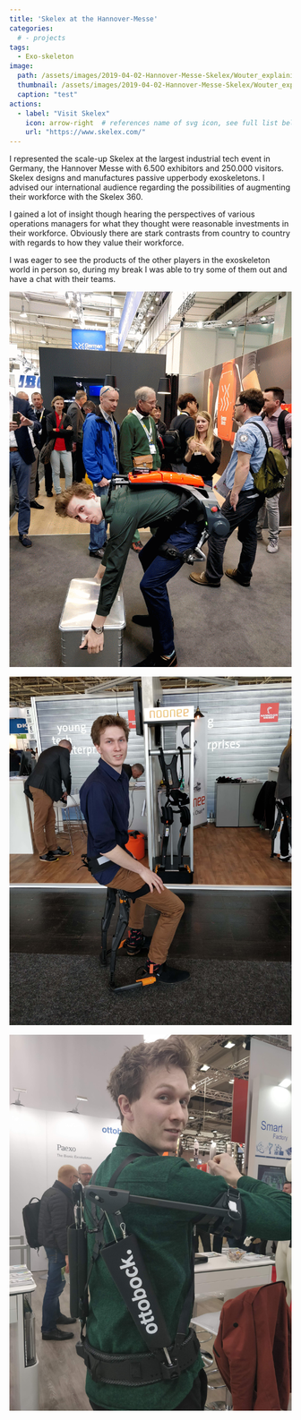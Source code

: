 ```yaml
---
title: 'Skelex at the Hannover-Messe'
categories:
  # - projects
tags:
  - Exo-skeleton
image: 
  path: /assets/images/2019-04-02-Hannover-Messe-Skelex/Wouter_explaining_Skelex_360.jpg
  thumbnail: /assets/images/2019-04-02-Hannover-Messe-Skelex/Wouter_explaining_Skelex_360.jpg
  caption: "test"
actions:
  - label: "Visit Skelex"
    icon: arrow-right  # references name of svg icon, see full list below
    url: "https://www.skelex.com/"
---
```


I represented the scale-up Skelex at the largest industrial tech event in Germany, the Hannover Messe with 6.500 exhibitors and 250.000 visitors. Skelex designs and manufactures passive upperbody exoskeletons. I advised our international audience regarding the possibilities of augmenting their workforce with the Skelex 360.


<!-- ![0.jpg](/assets/images/2019-04-02-Hannover-Messe-Skelex/0.jpg) -->

I gained a lot of insight though hearing the perspectives of various operations managers for what they thought were reasonable investments in their workforce. 
Obviously there are stark contrasts from country to country with regards to how they value their workforce.

I was eager to see the products of the other players in the exoskeleton world in person so, during my break I was able to try some of them out and have a chat with their teams.

![geman_bionx_gif.gif](/assets/images/2019-04-02-Hannover-Messe-Skelex/geman_bionx_gif.gif)
<!-- 
![german_bionx.jpg](/assets/images/2019-04-02-Hannover-Messe-Skelex/german_bionx.jpg) -->

![noonee.jpg](/assets/images/2019-04-02-Hannover-Messe-Skelex/noonee-min.jpg)

![paexo.jpg](/assets/images/2019-04-02-Hannover-Messe-Skelex/paexo.jpg)
